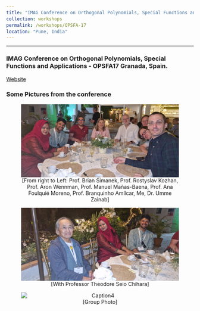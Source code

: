 ```yaml
---
title: "IMAG Conference on Orthogonal Polynomials, Special Functions and Applications - OPSFA17"
collection: workshops
permalink: /workshops/OPSFA-17
location: "Pune, India"
---
```


---

### IMAG Conference on Orthogonal Polynomials, Special Functions and Applications - OPSFA17 Granada, Spain.

[Website](https://opsfa17.com/)

### Some Pictures from the conference

<div style="text-align: center;">
    <figure>
        <img src="/files/20240626_230832.jpg" alt="Caption2" style="width: 800px; display: block; margin: 0 auto;">
        <figcaption>[From right to Left: Prof. Brian Simanek, Prof. Rostyslav Kozhan, Prof. Aron Wennman, Prof.  Manuel Mañas-Baena, Prof. Ana Foulquié Moreno, Prof. Branquinho Amílcar, Me, Dr. Umme Zainab]</figcaption>
    </figure>
</div>    

<div style="text-align: center;">
    <figure>
        <img src="/files/20240626_230841.jpg" alt="Caption3" style="width: 800px; display: block; margin: 0 auto;">
        <figcaption>[With Professor Theodore Seio Chihara]</figcaption>
    </figure>
</div>

<div style="text-align: center;"> 
    <figure>
        <img src="/files/IMAG_OPSFA1.jpg" alt="Caption4" style="width: 800px; display: block; margin: 0 auto;">
        <figcaption>[Group Photo]</figcaption>
    </figure>
</div>







